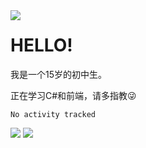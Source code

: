 <img src="https://metrics.lecoq.io/HRxiaohu?template=classic&isocalendar=1&languages=1&base.indepth=false&base.hireable=false&isocalendar.duration=half-year&languages.limit=8&languages.threshold=0%25&languages.other=false&languages.colors=github&languages.sections=most-used&languages.indepth=false&languages.analysis.timeout=15&languages.categories=markup%2C%20programming&languages.recent.categories=markup%2C%20programming&languages.recent.load=300&languages.recent.days=14&config.timezone=Asia%2FShanghai" align=left>

<h1>HELLO!</h1>
<p>我是一个15岁的初中生。</p>
<p>正在学习C#和前端，请多指教😜</p>
<!--START_SECTION:waka-->

```text
No activity tracked
```

<!--END_SECTION:waka-->
![](https://count.getloli.com/get/@HRxiaohu?theme=asoul)
![](https://cdn.jsdelivr.net/gh/HRxiaohu/netease-cloud-music-card/card.svg)

